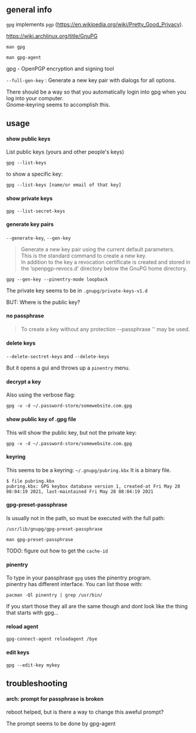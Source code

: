 ## general info

`gpg` implements `pgp` (https://en.wikipedia.org/wiki/Pretty_Good_Privacy).

https://wiki.archlinux.org/title/GnuPG

```
man gpg
```

```
man gpg-agent
```

gpg - OpenPGP encryption and signing tool

`--full-gen-key` : Generate a new key pair with dialogs for all options.


There should be a way so that you automatically login into gpg when you log into your computer.\
Gnome-keyring seems to accomplish this.

## usage

#### show public keys

List public keys (yours and other people's keys)
```
gpg --list-keys
```

to show a specific key:
```
gpg --list-keys [name/or email of that key]
```

#### show private keys

```
gpg --list-secret-keys
```

#### generate key pairs

`--generate-key`, `--gen-key`

> Generate a new key pair using the current default parameters.\
This is the standard command to create a new key.\
In addition to the key a  revocation certificate is created and stored in the ‘openpgp-revocs.d’ directory below the GnuPG home directory.

```
gpg --gen-key --pinentry-mode loopback
```

The private key seems to be in `.gnupg/private-keys-v1.d`

BUT: Where is the public key?

#### no passphrase

> To create a key without any protection --passphrase '' may be used.

#### delete keys

`--delete-sectret-keys` and `--delete-keys`

But it opens a gui and throws up a `pinentry` menu.

#### decrypt a key

Also using the verbose flag:
```
gpg -v -d ~/.password-store/somewebsite.com.gpg
```

#### show public key of .gpg file

This will show the public key, but not the private key:
```
gpg -v -d ~/.password-store/somewebsite.com.gpg
```

#### keyring

This seems to be a keyring:
`~/.gnupg/pubring.kbx`
It is a binary file.
```
$ file pubring.kbx
pubring.kbx: GPG keybox database version 1, created-at Fri May 28 08:04:19 2021, last-maintained Fri May 28 08:04:19 2021
```

#### gpg-preset-passphrase

Is usually not in the path, so must be executed with the full path:
```
/usr/lib/gnupg/gpg-preset-passphrase
```

```
man gpg-preset-passphrase
```

TODO: figure out how to get the `cache-id`

#### pinentry

To type in your passphrase `gpg` uses the pinentry program.\
pinentry has different interface. You can list those with:
```
pacman -Ql pinentry | grep /usr/bin/
```

If you start those they all are the same though and dont look like the thing that starts with gpg...

#### reload agent

```
gpg-connect-agent reloadagent /bye
```

#### edit keys

```
gpg --edit-key mykey
```


## troubleshooting

#### arch: prompt for passphrase is broken

reboot helped, but is there a way to change this aweful prompt?

The prompt seems to be done by gpg-agent

